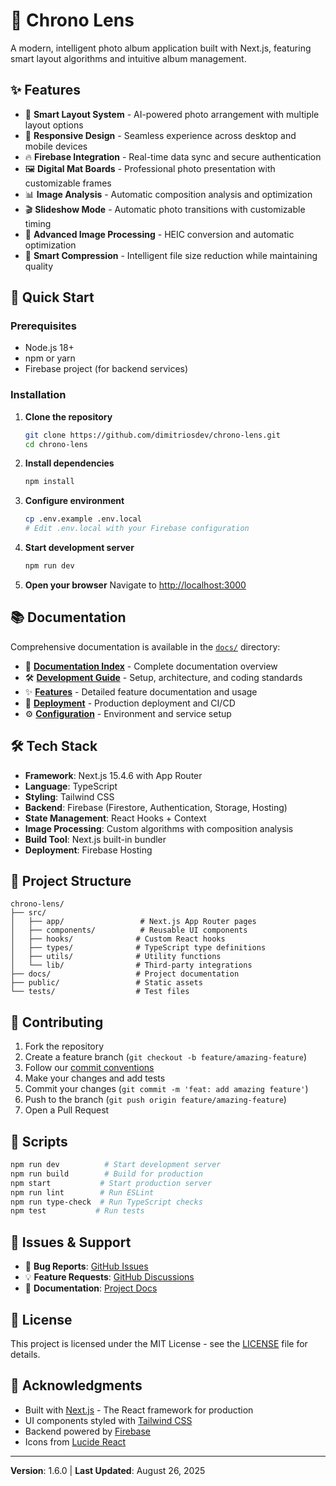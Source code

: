 # 📸 Chrono Lens

A modern, intelligent photo album application built with Next.js, featuring smart layout algorithms and intuitive album management.

## ✨ Features

- 🎨 **Smart Layout System** - AI-powered photo arrangement with multiple layout options
- 📱 **Responsive Design** - Seamless experience across desktop and mobile devices
- 🔥 **Firebase Integration** - Real-time data sync and secure authentication
- 🖼️ **Digital Mat Boards** - Professional photo presentation with customizable frames
- 📊 **Image Analysis** - Automatic composition analysis and optimization
- 🎬 **Slideshow Mode** - Automatic photo transitions with customizable timing
- 🔄 **Advanced Image Processing** - HEIC conversion and automatic optimization
- 💾 **Smart Compression** - Intelligent file size reduction while maintaining quality

## 🚀 Quick Start

### Prerequisites

- Node.js 18+
- npm or yarn
- Firebase project (for backend services)

### Installation

1. **Clone the repository**

   ```bash
   git clone https://github.com/dimitriosdev/chrono-lens.git
   cd chrono-lens
   ```

2. **Install dependencies**

   ```bash
   npm install
   ```

3. **Configure environment**

   ```bash
   cp .env.example .env.local
   # Edit .env.local with your Firebase configuration
   ```

4. **Start development server**

   ```bash
   npm run dev
   ```

5. **Open your browser**
   Navigate to [http://localhost:3000](http://localhost:3000)

## 📚 Documentation

Comprehensive documentation is available in the [`docs/`](docs/) directory:

- 📖 **[Documentation Index](docs/README.md)** - Complete documentation overview
- 🛠️ **[Development Guide](docs/development/)** - Setup, architecture, and coding standards
- ✨ **[Features](docs/features/)** - Detailed feature documentation and usage
- 🚀 **[Deployment](docs/deployment/)** - Production deployment and CI/CD
- ⚙️ **[Configuration](docs/configuration/)** - Environment and service setup

## 🛠️ Tech Stack

- **Framework**: Next.js 15.4.6 with App Router
- **Language**: TypeScript
- **Styling**: Tailwind CSS
- **Backend**: Firebase (Firestore, Authentication, Storage, Hosting)
- **State Management**: React Hooks + Context
- **Image Processing**: Custom algorithms with composition analysis
- **Build Tool**: Next.js built-in bundler
- **Deployment**: Firebase Hosting

## 📁 Project Structure

```
chrono-lens/
├── src/
│   ├── app/                 # Next.js App Router pages
│   ├── components/          # Reusable UI components
│   ├── hooks/              # Custom React hooks
│   ├── types/              # TypeScript type definitions
│   ├── utils/              # Utility functions
│   └── lib/                # Third-party integrations
├── docs/                   # Project documentation
├── public/                 # Static assets
└── tests/                  # Test files
```

## 🤝 Contributing

1. Fork the repository
2. Create a feature branch (`git checkout -b feature/amazing-feature`)
3. Follow our [commit conventions](docs/development/COMMIT_CONVENTION.md)
4. Make your changes and add tests
5. Commit your changes (`git commit -m 'feat: add amazing feature'`)
6. Push to the branch (`git push origin feature/amazing-feature`)
7. Open a Pull Request

## 📝 Scripts

```bash
npm run dev          # Start development server
npm run build        # Build for production
npm start           # Start production server
npm run lint        # Run ESLint
npm run type-check  # Run TypeScript checks
npm test           # Run tests
```

## 🐛 Issues & Support

- 🐛 **Bug Reports**: [GitHub Issues](https://github.com/dimitriosdev/chrono-lens/issues)
- 💡 **Feature Requests**: [GitHub Discussions](https://github.com/dimitriosdev/chrono-lens/discussions)
- 📖 **Documentation**: [Project Docs](docs/)

## 📄 License

This project is licensed under the MIT License - see the [LICENSE](LICENSE) file for details.

## 🙏 Acknowledgments

- Built with [Next.js](https://nextjs.org/) - The React framework for production
- UI components styled with [Tailwind CSS](https://tailwindcss.com/)
- Backend powered by [Firebase](https://firebase.google.com/)
- Icons from [Lucide React](https://lucide.dev/)

---

**Version**: 1.6.0 | **Last Updated**: August 26, 2025
